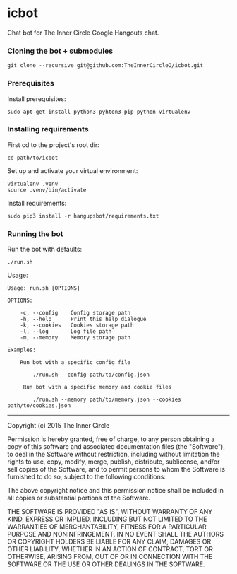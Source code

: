 icbot
=====

Chat bot for The Inner Circle Google Hangouts chat.


### Cloning the bot + submodules

    git clone --recursive git@github.com:TheInnerCircleO/icbot.git


### Prerequisites

Install prerequisites:

    sudo apt-get install python3 pyhton3-pip python-virtualenv


### Installing requirements

First cd to the project's root dir:

    cd path/to/icbot


Set up and activate your virtual environment:

    virtualenv .venv
    source .venv/bin/activate


Install requirements:

    sudo pip3 install -r hangupsbot/requirements.txt


### Running the bot

Run the bot with defaults:

    ./run.sh

Usage:

    Usage: run.sh [OPTIONS]

    OPTIONS:

        -c, --config    Config storage path
        -h, --help      Print this help dialogue
        -k, --cookies   Cookies storage path
        -l, --log       Log file path
        -m, --memory    Memory storage path

    Examples:

        Run bot with a specific config file

            ./run.sh --config path/to/config.json

         Run bot with a specific memory and cookie files

            ./run.sh --memory path/to/memory.json --cookies path/to/cookies.json


-----

Copyright (c) 2015 The Inner Circle

Permission is hereby granted, free of charge, to any person obtaining a copy
of this software and associated documentation files (the "Software"), to deal
in the Software without restriction, including without limitation the rights
to use, copy, modify, merge, publish, distribute, sublicense, and/or sell
copies of the Software, and to permit persons to whom the Software is
furnished to do so, subject to the following conditions:

The above copyright notice and this permission notice shall be included in
all copies or substantial portions of the Software.

THE SOFTWARE IS PROVIDED "AS IS", WITHOUT WARRANTY OF ANY KIND, EXPRESS OR
IMPLIED, INCLUDING BUT NOT LIMITED TO THE WARRANTIES OF MERCHANTABILITY,
FITNESS FOR A PARTICULAR PURPOSE AND NONINFRINGEMENT. IN NO EVENT SHALL THE
AUTHORS OR COPYRIGHT HOLDERS BE LIABLE FOR ANY CLAIM, DAMAGES OR OTHER
LIABILITY, WHETHER IN AN ACTION OF CONTRACT, TORT OR OTHERWISE, ARISING FROM,
OUT OF OR IN CONNECTION WITH THE SOFTWARE OR THE USE OR OTHER DEALINGS IN
THE SOFTWARE.
